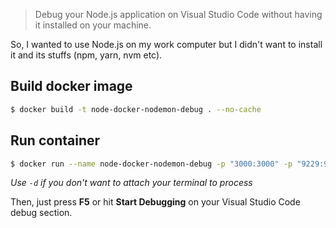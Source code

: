 > Debug your Node.js application on Visual Studio Code without having it installed on your machine.

So, I wanted to use Node.js on my work computer but I didn't want to install it and its stuffs (npm, yarn, nvm etc).

## Build docker image
```bash
$ docker build -t node-docker-nodemon-debug . --no-cache
```

## Run container
```bash
$ docker run --name node-docker-nodemon-debug -p "3000:3000" -p "9229:9229" node-docker-nodemon-debug:latest
```
*Use `-d` if you don't want to attach your terminal to process*

Then, just press **F5** or hit **Start Debugging** on your Visual Studio Code debug section.